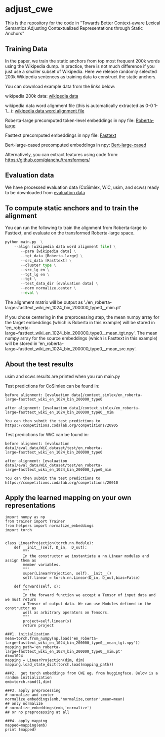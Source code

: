 # adjust_cwe
This is the repository for the code in "Towards Better Context-aware Lexical Semantics:Adjusting Contextualized Representations through Static Anchors"

## Training Data
In the paper, we train the static anchors from top most frequent 200k words using the Wikipedia dump. In practice, there is not much difference if you just use a smaller subset of Wikipedia. Here we release randomly selected 200k Wikipedia sentences as training data to construct the static anchors. 

You can download example data from the links below:

[wikipedia data]: https://www.dropbox.com/s/tzun5ft47qx01g3/en_200k_shuffled.witespace.out_for_wa.en2en?dl=0

[wikipedia data word alignment file]: https://www.dropbox.com/s/s55sr7e8g2tkagj/en_200k_shuffled.witespace.out_for_wa.align.en2en?dl=0

[Roberta\-large]: https://www.dropbox.com/s/1i5kkrwy9q6ilv4/wiki_roberta.zip?dl=0

[Fasttext]: https://www.dropbox.com/s/eyfpstqg6l59v05/wiki_fasttext.zip?dl=0

[Bert\-large\-cased]: https://www.dropbox.com/s/mre7501y6fyx4vz/en_200k_shuffled.witespace.bert-large-cased.ly-12.hdf5.npy?dl=0

wikipedia 200k data: [wikipedia data]

wikipedia data word alignment file (this is automatically extracted as 0-0 1-1...): [wikipedia data word alignment file]

Roberta-large precomputed token-level embeddings in npy file: [Roberta\-large]

Fasttext precomputed embeddings in npy file: [Fasttext]

Bert-large-cased precomputed embeddings in npy: [Bert\-large\-cased]

Alternatively, you can extract features using code from: https://github.com/qianchu/transformers/

## Evaluation data

[evaluation data]: https://www.dropbox.com/s/q6l6l0gjig1abqc/eval_data.zip?dl=0

We have processed evaluation data (CoSimlex, WiC, usim, and scws) ready to be downloaded from [evaluation data]

## To compute static anchors and to train the alignment
You can run the following to train the alignment from Roberta-large to Fasttext, and evaluate on the transformed Roberta-large space. 

```python
python main.py  \
    --align [wikipedia data word alignment file] \
       --para [wikipedia data] \
       --tgt_data [Roberta-large] \
       --src_data [Fasttext] \
       --cluster type \
       --src_lg en \
       --tgt_lg en \
       --tgt \
       --test_data_dir [evaluation data] \
       --norm normalize,center \
       --eval \
```

The alignment matrix will be output as './en_roberta-large~fasttext_wiki_en_1024_bin_200000_type0__mim.pt'

If you chose centering in the preprocessing step, the mean numpy array for the target embeddings (which is Roberta in this example) will be stored in 'en_roberta\-large\~fasttext_wiki_en_1024_bin_200000_type0__mean_tgt.npy'. The mean numpy array for the source embeddings (which is Fasttext in this example) will be stored in 'en_roberta\-large\~fasttext_wiki_en_1024_bin_200000_type0__mean_src.npy'.


## About the test results
usim and scws results are printed when you run main.py

Test predictions for CoSimlex can be found in:  

    before alignment: [evaluation data]/context_simlex/en_roberta-large~fasttext_wiki_en_1024_bin_200000_type0

    after alignment: [evaluation data]/context_simlex/en_roberta-large~fasttext_wiki_en_1024_bin_200000_type0__mim

    You can then submit the test predictions to https://competitions.codalab.org/competitions/20905

Test predictions for WiC can be found in:

    before alignment: [evaluation data]/eval_data/WiC_dataset/test/en_roberta-large~fasttext_wiki_en_1024_bin_200000_type0

    after alignment: [evaluation data]/eval_data/WiC_dataset/test/en_roberta-large~fasttext_wiki_en_1024_bin_200000_type0_mim

    You can then submit the test predictions to https://competitions.codalab.org/competitions/20010
    
## Apply the learned mapping on your own representations

```
import numpy as np
from trainer import Trainer
from helpers import normalize_embeddings
import torch


class LinearProjection(torch.nn.Module):
    def __init__(self, D_in,  D_out):
        """
        In the constructor we instantiate a nn.Linear modules and assign them as
        member variables.
        """
        super(LinearProjection, self).__init__()
        self.linear = torch.nn.Linear(D_in, D_out,bias=False)

    def forward(self, x):
        """
        In the forward function we accept a Tensor of input data and we must return
        a Tensor of output data. We can use Modules defined in the constructor as
        well as arbitrary operators on Tensors.
        """
        project=self.linear(x)
        return project

###1. initialization
mean=torch.from_numpy(np.load('en_roberta-large~fasttext_wiki_en_1024_bin_200000_type0__mean_tgt.npy'))
mapping_path='en_roberta-large~fasttext_wiki_en_1024_bin_200000_type0__mim.pt'
dim=1024
mapping = LinearProjection(dim, dim)
mapping.load_state_dict(torch.load(mapping_path))

###2.  get torch embeddings from CWE eg. from huggingface. Below is a random initialization
emb=torch.rand(1,dim)

###3. apply preprocessing
# normalize and center    
normalize_embeddings(emb,'normalize,center',mean=mean)
## only normalize
# normalize_embeddings(emb,'normalize')
## or no preprocessing at all

###4. apply mapping
mapped=mapping(emb)
print (mapped)

```

